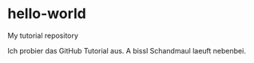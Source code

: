 # hello-world
My tutorial repository

Ich probier das GitHub Tutorial aus.
A bissl Schandmaul laeuft nebenbei.
